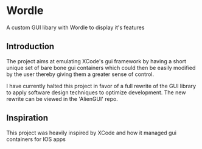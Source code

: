 # Wordle
A custom GUI libary with Wordle to display it's features

## Introduction
The project aims at emulating XCode's gui framework by having a short unique set of bare bone gui containers which could then be easily modified by the user thereby giving them a greater sense of control. 

I have currently halted this project in favor of a full rewrite of the GUI library to apply software design techniques to optimize development. The new rewrite can be viewed in the 'AlienGUI' repo.

## Inspiration
This project was heavily inspired by XCode and how it managed gui containers for IOS apps
